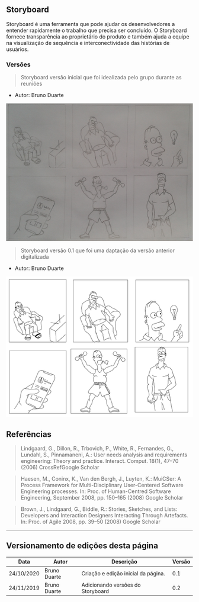 ## Storyboard
Storyboard é uma ferramenta que pode ajudar os desenvolvedores a entender rapidamente o trabalho que precisa ser concluído. O Storyboard fornece transparência ao proprietário do produto e também ajuda a equipe na visualização de sequência e interconectividade das histórias de usuários.

### Versões

> Storyboard versão inicial que foi idealizada pelo grupo durante as reuniões

* Autor: Bruno Duarte 

![StoryBoard](../images/ST_WoCo_v0.jpg)


> Storyboard versão 0.1 que foi uma daptação da versão anterior digitalizada

* Autor: Bruno Duarte

![StoryBoard](../images/ST_WoCo_v1.jpg)





## Referências

> Lindgaard, G., Dillon, R., Trbovich, P., White, R., Fernandes, G., Lundahl, S., Pinnamaneni, A.: User needs analysis and requirements engineering: Theory and practice. Interact. Comput. 18(1), 47–70 (2006)
CrossRefGoogle Scholar

> Haesen, M., Coninx, K., Van den Bergh, J., Luyten, K.: MuiCSer: A Process Framework for Multi-Disciplinary User-Centered Software Engineering processes. In: Proc. of Human-Centred Software Engineering, September 2008, pp. 150–165 (2008)
Google Scholar

> Brown, J., Lindgaard, G., Biddle, R.: Stories, Sketches, and Lists: Developers and Interaction Designers Interacting Through Artefacts. In: Proc. of Agile 2008, pp. 39–50 (2008)
Google Scholar

***
## Versionamento de edições desta página
| Data | Autor | Descrição | Versão |
|------|-------|-----------|--------|
| 24/10/2020 | Bruno Duarte | Criação e edição inicial da página. | 0.1 |
|24/11/2019|Bruno Duarte|Adicionando versões do Storyboard|0.2|
